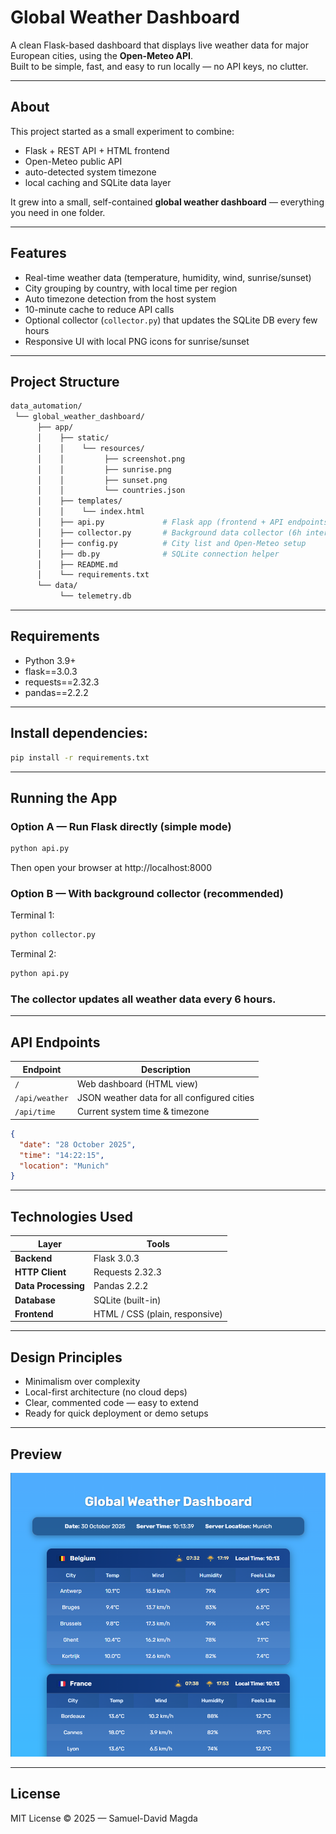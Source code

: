 # Global Weather Dashboard

A clean Flask-based dashboard that displays live weather data for major European cities, using the **Open-Meteo API**.  
Built to be simple, fast, and easy to run locally — no API keys, no clutter.

---

## About

This project started as a small experiment to combine:
- Flask + REST API + HTML frontend
- Open-Meteo public API
- auto-detected system timezone
- local caching and SQLite data layer

It grew into a small, self-contained **global weather dashboard** — everything you need in one folder.

---

## Features

- Real-time weather data (temperature, humidity, wind, sunrise/sunset)
- City grouping by country, with local time per region
- Auto timezone detection from the host system
- 10-minute cache to reduce API calls
- Optional collector (`collector.py`) that updates the SQLite DB every few hours
- Responsive UI with local PNG icons for sunrise/sunset

---

## Project Structure

```bash
data_automation/
 └── global_weather_dashboard/
      ├── app/
      │    ├── static/
      │    │    └── resources/
      │    │         ├── screenshot.png
      │    │         ├── sunrise.png
      │    │         ├── sunset.png
      │    │         └── countries.json
      │    ├── templates/
      │    │    └── index.html
      │    ├── api.py             # Flask app (frontend + API endpoints)
      │    ├── collector.py       # Background data collector (6h interval)
      │    ├── config.py          # City list and Open-Meteo setup
      │    ├── db.py              # SQLite connection helper
      │    ├── README.md
      │    └── requirements.txt
      └── data/
           └── telemetry.db
```

---

## Requirements

- Python 3.9+
- flask==3.0.3
- requests==2.32.3
- pandas==2.2.2

---

## Install dependencies:

```bash
pip install -r requirements.txt
```

---

## Running the App
### Option A — Run Flask directly (simple mode)
```bash
python api.py
```

Then open your browser at http://localhost:8000

### Option B — With background collector (recommended)

Terminal 1:
```bash
python collector.py
```

Terminal 2:
```bash
python api.py
```

### The collector updates all weather data every 6 hours.

---

## API Endpoints
| Endpoint       | Description                                 |
| -------------- | ------------------------------------------- |
| `/`            | Web dashboard (HTML view)                   |
| `/api/weather` | JSON weather data for all configured cities |
| `/api/time`    | Current system time & timezone              |

```json
{
  "date": "28 October 2025",
  "time": "14:22:15",
  "location": "Munich"
}
```

---

## Technologies Used
| Layer               | Tools                          |
| ------------------- | ------------------------------ |
| **Backend**         | Flask 3.0.3                    |
| **HTTP Client**     | Requests 2.32.3                |
| **Data Processing** | Pandas 2.2.2                   |
| **Database**        | SQLite (built-in)              |
| **Frontend**        | HTML / CSS (plain, responsive) |

---

## Design Principles
- Minimalism over complexity
- Local-first architecture (no cloud deps)
- Clear, commented code — easy to extend
- Ready for quick deployment or demo setups

---

## Preview
![Dashboard Screenshot](static/resources/screenshot.png)

---

## License
MIT License © 2025 — Samuel-David Magda